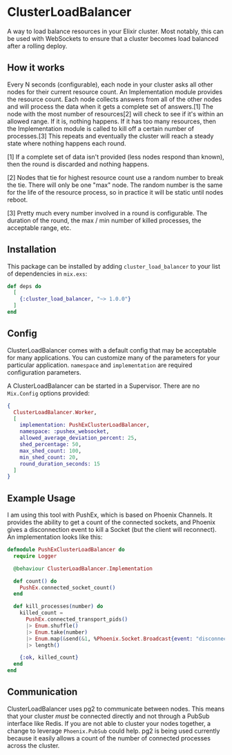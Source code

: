 # ClusterLoadBalancer

A way to load balance resources in your Elixir cluster. Most notably, this can be used with WebSockets to
ensure that a cluster becomes load balanced after a rolling deploy.

## How it works

Every N seconds (configurable), each node in your cluster asks all other nodes for their current resource
count. An Implementation module provides the resource count. Each node collects answers from all of the other
nodes and will process the data when it gets a complete set of answers.[1] The node with the most number of
resources[2] will check to see if it's within an allowed range. If it is, nothing happens. If it has too many
resources, then the Implementation module is called to kill off a certain number of processes.[3] This repeats
and eventually the cluster will reach a steady state where nothing happens each round.

[1] If a complete set of data isn't provided (less nodes respond than known), then the round is discarded and nothing
happens.

[2] Nodes that tie for highest resource count use a random number to break the tie. There will only be one "max" node.
The random number is the same for the life of the resource process, so in practice it will be static until nodes reboot.

[3] Pretty much every number involved in a round is configurable. The duration of the round, the max / min number of
killed processes, the acceptable range, etc.

## Installation

This package can be installed by adding `cluster_load_balancer` to your list of dependencies in `mix.exs`:

```elixir
def deps do
  [
    {:cluster_load_balancer, "~> 1.0.0"}
  ]
end
```

## Config

ClusterLoadBalancer comes with a default config that may be acceptable for many applications. You can customize
many of the parameters for your particular application. `namespace` and `implementation` are required configuration
parameters.

A ClusterLoadBalancer can be started in a Supervisor. There are no `Mix.Config` options provided:

```elixir
{
  ClusterLoadBalancer.Worker,
  [
    implementation: PushExClusterLoadBalancer,
    namespace: :pushex_websocket,
    allowed_average_deviation_percent: 25,
    shed_percentage: 50,
    max_shed_count: 100,
    min_shed_count: 20,
    round_duration_seconds: 15
  ]
}
```

## Example Usage

I am using this tool with PushEx, which is based on Phoenix Channels. It provides the ability to get a count
of the connected sockets, and Phoenix gives a disconnection event to kill a Socket (but the client will reconnect).
An implementation looks like this:

```elixir
defmodule PushExClusterLoadBalancer do
  require Logger

  @behaviour ClusterLoadBalancer.Implementation

  def count() do
    PushEx.connected_socket_count()
  end

  def kill_processes(number) do
    killed_count =
      PushEx.connected_transport_pids()
      |> Enum.shuffle()
      |> Enum.take(number)
      |> Enum.map(&send(&1, %Phoenix.Socket.Broadcast{event: "disconnect"}))
      |> length()

    {:ok, killed_count}
  end
end
```

## Communication

ClusterLoadBalancer uses pg2 to communicate between nodes. This means that your cluster *must* be connected
directly and not through a PubSub interface like Redis. If you are not able to cluster your nodes together, a
change to leverage `Phoenix.PubSub` could help. pg2 is being used currently because it easily allows a count
of the number of connected processes across the cluster.

